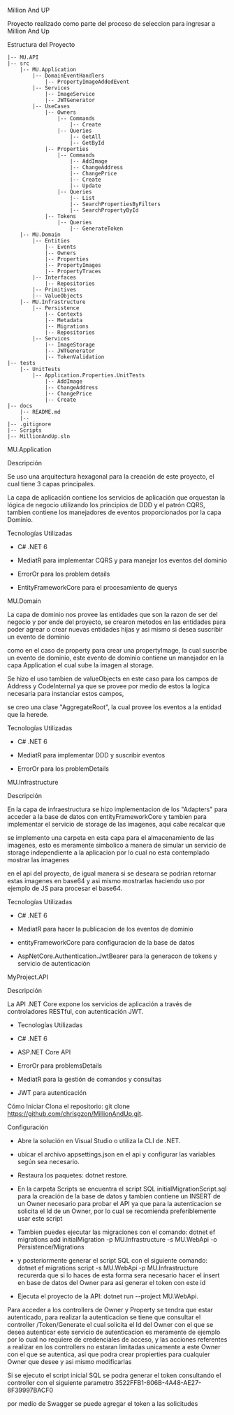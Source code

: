 Million And UP

Proyecto realizado como parte del proceso de seleccion para ingresar a Million And Up

Estructura del Proyecto
```shell
|-- MU.API
|-- src
    |-- MU.Application
        |-- DomainEventHandlers
            |-- PropertyImageAddedEvent
        |-- Services
            |-- ImageService
            |-- JWTGenerator
        |-- UseCases
            |-- Owners
                |-- Commands
                    |-- Create
                |-- Queries
                    |-- GetAll
                    |-- GetById
            |-- Properties
                |-- Commands
                    |-- AddImage
                    |-- ChangeAddress
                    |-- ChangePrice
                    |-- Create
                    |-- Update
                |-- Queries
                    |-- List
                    |-- SearchPropertiesByFilters
                    |-- SearchPropertyById
            |-- Tokens
                |-- Queries
                    |-- GenerateToken
    |-- MU.Domain
        |-- Entities
            |-- Events
            |-- Owners
            |-- Properties
            |-- PropertyImages
            |-- PropertyTraces
        |-- Interfaces
            |-- Repositories
        |-- Primitives
        |-- ValueObjects
    |-- MU.Infrastructure
        |-- Persistence
            |-- Contexts
            |-- Metadata
            |-- Migrations
            |-- Repositories
        |-- Services
            |-- ImageStorage
            |-- JWTGenerator
            |-- TokenValidation
|-- tests
    |-- UnitTests
        |-- Application.Properties.UnitTests
            |-- AddImage
            |-- ChangeAddress
            |-- ChangePrice
            |-- Create
|-- docs
    |-- README.md
    |-- 
|-- .gitignore
|-- Scripts
|-- MillionAndUp.sln
```

MU.Application

Descripción

Se uso una arquitectura hexagonal para la creación de este proyecto, el cual tiene 3 capas principales.

La capa de aplicación contiene los servicios de aplicación que orquestan la lógica de negocio utilizando los principios de DDD y el patrón CQRS, tambien contiene los manejadores de eventos proporcionados por la capa Dominio.

Tecnologías Utilizadas

* C# .NET 6

* MediatR para implementar CQRS y para manejar los eventos del dominio

* ErrorOr para los problem details

* EntityFrameworkCore para el procesamiento de querys



MU.Domain

La capa de dominio nos provee las entidades que son la razon de ser del negocio y por ende del proyecto, se crearon metodos en las entidades para poder agrear o crear nuevas entidades hijas y asi mismo si desea suscribir un evento de dominio 

como en el caso de property para crear una propertyImage, la cual suscribe un evento de dominio, este evento de dominio contiene un manejador en la capa Application el cual sube la imagen al storage.

Se hizo el uso tambien de valueObjects en este caso para los campos de Address y CodeInternal ya que se provee por medio de estos la logica necesaria para instanciar estos campos,

se creo una clase "AggregateRoot", la cual provee los eventos a la entidad que la herede.


Tecnologías Utilizadas

* C# .NET 6

* MediatR para implementar DDD y suscribir eventos

* ErrorOr para los problemDetails


MU.Infrastructure

Descripción

En la capa de infraestructura se hizo implementacion de los "Adapters" para acceder a la base de datos con entityFrameworkCore y tambien para implementar el servicio de storage de las imagenes, aqui cabe recalcar que 

se implemento una carpeta en esta capa para el almacenamiento de las imagenes, esto es meramente simbolico a manera de simular un servicio de storage independiente a la aplicacion por lo cual no esta contemplado mostrar las imagenes

en el api del proyecto, de igual manera si se deseara se podrian retornar estas imagenes en base64 y asi mismo mostrarlas haciendo uso por ejemplo de JS para procesar el base64.


Tecnologías Utilizadas

* C# .NET 6

* MediatR para hacer la publicacion de los eventos de dominio

* entityFrameworkCore para configuracion de la base de datos

* AspNetCore.Authentication.JwtBearer para la generacon de tokens y servicio de autenticación

MyProject.API

Descripción

La API .NET Core expone los servicios de aplicación a través de controladores RESTful, con autenticación JWT.


* Tecnologías Utilizadas

* C# .NET 6

* ASP.NET Core API

* ErrorOr para problemsDetails

* MediatR para la gestión de comandos y consultas

* JWT para autenticación

Cómo Iniciar
Clona el repositorio: git clone https://github.com/chrisgzon/MillionAndUp.git.

Configuración

* Abre la solución en Visual Studio o utiliza la CLI de .NET.

* ubicar el archivo appsettings.json en el api y configurar las variables según sea necesario.

* Restaura los paquetes: dotnet restore.

* En la carpeta Scripts se encuentra el script SQL initialMigrationScript.sql para la creación de la base de datos y tambien contiene un INSERT de un Owner necesario para probar el API ya que para la
  autenticacion se solicita el Id de un Owner, por lo cual se recomienda preferiblemente usar este script

* Tambien puedes ejecutar las migraciones con el comando: dotnet ef migrations add initialMigration -p MU.Infrastructure -s MU.WebApi -o Persistence/Migrations

* y posteriormente generar el script SQL con el siguiente comando: dotnet ef migrations script -s MU.WebApi -p MU.Infrastructure
  recurerda que si lo haces de esta forma sera necesario hacer el insert en base de datos del Owner para asi generar el token con este id

* Ejecuta el proyecto de la API: dotnet run --project MU.WebApi.



Para acceder a los controllers de Owner y Property se tendra que estar autenticado, para realizar la autenticacion se tiene que consultar el controller /Token/Generate el cual solicita el Id del Owner con el que se desea autenticar
este servicio de autenticacion es meramente de ejemplo por lo cual no requiere de credenciales de acceso, y las acciones referentes a realizar en los controllers no estaran limitadas unicamente a este Owner con el que se autentica, asi que 
podra crear propierties para cualquier Owner que desee y asi mismo modificarlas

Si se ejecuto el script inicial SQL se podra generar el token consultando el controller con el siguiente parametro 3522FFB1-806B-4A48-AE27-8F39997BACF0

por medio de Swagger se puede agregar el token a las solicitudes
